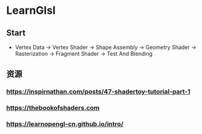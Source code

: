 # LearnGlsl

## Start
- Vertex Data -> Vertex Shader -> Shape Assembly -> Geometry Shader -> Rasterization -> Fragment Shader -> Test And Blending

## 资源
### https://inspirnathan.com/posts/47-shadertoy-tutorial-part-1
### https://thebookofshaders.com
### https://learnopengl-cn.github.io/intro/
